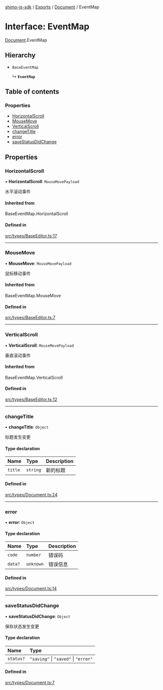 [shimo-js-sdk](../README.md) / [Exports](../modules.md) / [Document](../modules/Document.md) / EventMap

# Interface: EventMap

[Document](../modules/Document.md).EventMap

## Hierarchy

- `BaseEventMap`

  ↳ **`EventMap`**

## Table of contents

### Properties

- [HorizontalScroll](Document.EventMap.md#horizontalscroll)
- [MouseMove](Document.EventMap.md#mousemove)
- [VerticalScroll](Document.EventMap.md#verticalscroll)
- [changeTitle](Document.EventMap.md#changetitle)
- [error](Document.EventMap.md#error)
- [saveStatusDidChange](Document.EventMap.md#savestatusdidchange)

## Properties

### HorizontalScroll

• **HorizontalScroll**: `MouseMovePayload`

水平滚动事件

#### Inherited from

BaseEventMap.HorizontalScroll

#### Defined in

[src/types/BaseEditor.ts:17](https://github.com/shimohq/shimo-js-sdk/blob/b1f4ecc/src/types/BaseEditor.ts#L17)

___

### MouseMove

• **MouseMove**: `MouseMovePayload`

鼠标移动事件

#### Inherited from

BaseEventMap.MouseMove

#### Defined in

[src/types/BaseEditor.ts:7](https://github.com/shimohq/shimo-js-sdk/blob/b1f4ecc/src/types/BaseEditor.ts#L7)

___

### VerticalScroll

• **VerticalScroll**: `MouseMovePayload`

垂直滚动事件

#### Inherited from

BaseEventMap.VerticalScroll

#### Defined in

[src/types/BaseEditor.ts:12](https://github.com/shimohq/shimo-js-sdk/blob/b1f4ecc/src/types/BaseEditor.ts#L12)

___

### changeTitle

• **changeTitle**: `Object`

标题发生变更

#### Type declaration

| Name | Type | Description |
| :------ | :------ | :------ |
| `title` | `string` | 新的标题 |

#### Defined in

[src/types/Document.ts:24](https://github.com/shimohq/shimo-js-sdk/blob/b1f4ecc/src/types/Document.ts#L24)

___

### error

• **error**: `Object`

#### Type declaration

| Name | Type | Description |
| :------ | :------ | :------ |
| `code` | `number` | 错误码 |
| `data?` | `unknown` | 错误信息 |

#### Defined in

[src/types/Document.ts:14](https://github.com/shimohq/shimo-js-sdk/blob/b1f4ecc/src/types/Document.ts#L14)

___

### saveStatusDidChange

• **saveStatusDidChange**: `Object`

保存状态发生变更

#### Type declaration

| Name | Type |
| :------ | :------ |
| `status?` | ``"saving"`` \| ``"saved"`` \| ``"error"`` |

#### Defined in

[src/types/Document.ts:7](https://github.com/shimohq/shimo-js-sdk/blob/b1f4ecc/src/types/Document.ts#L7)
